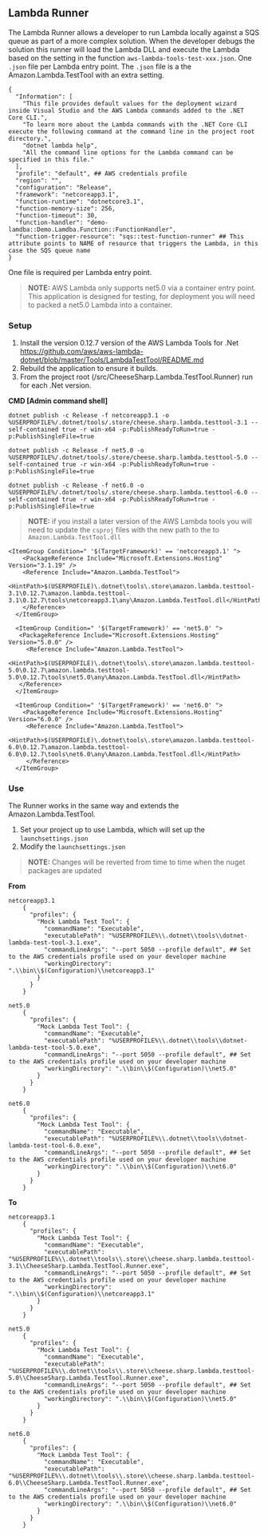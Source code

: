 ## Lambda Runner
The Lambda Runner allows a developer to run Lambda locally against a SQS queue as part of a more complex solution.
When the developer debugs the solution this runner will load the Lambda DLL and execute the Lambda based on the setting in the
function `aws-lambda-tools-test-xxx.json`. One `.json` file per Lambda entry point.
The `.json` file is a the Amazon.Lambda.TestTool with an extra setting.

    {
      "Information": [
        "This file provides default values for the deployment wizard inside Visual Studio and the AWS Lambda commands added to the .NET Core CLI.",
        "To learn more about the Lambda commands with the .NET Core CLI execute the following command at the command line in the project root directory.",
        "dotnet lambda help",
        "All the command line options for the Lambda command can be specified in this file."
      ],
      "profile": "default", ## AWS credentials profile
      "region": "",
      "configuration": "Release",
      "framework": "netcoreapp3.1",
      "function-runtime": "dotnetcore3.1",
      "function-memory-size": 256,
      "function-timeout": 30,
      "function-handler": "demo-lamdba::Demo.Lamdba.Function::FunctionHandler",
      "function-trigger-resource": "sqs::test-function-runner" ## This attribute points to NAME of resource that triggers the Lambda, in this case the SQS queue name 
    }

One file is required per Lambda entry point.

>**NOTE:** AWS Lambda only supports net5.0 via a container entry point. This application is designed for testing, for deployment you will need to packed a net5.0 Lambda into a container. 

### Setup
1. Install the version 0.12.7 version of the AWS Lambda Tools for .Net https://github.com/aws/aws-lambda-dotnet/blob/master/Tools/LambdaTestTool/README.md 
1. Rebuild the application to ensure it builds.
1. From the project root (/src/CheeseSharp.Lambda.TestTool.Runner) run for each .Net version.

**CMD [Admin command shell]**
```
dotnet publish -c Release -f netcoreapp3.1 -o %USERPROFILE%/.dotnet/tools/.store/cheese.sharp.lambda.testtool-3.1 --self-contained true -r win-x64 -p:PublishReadyToRun=true -p:PublishSingleFile=true
```
```
dotnet publish -c Release -f net5.0 -o %USERPROFILE%/.dotnet/tools/.store/cheese.sharp.lambda.testtool-5.0 --self-contained true -r win-x64 -p:PublishReadyToRun=true -p:PublishSingleFile=true
```
```
dotnet publish -c Release -f net6.0 -o %USERPROFILE%/.dotnet/tools/.store/cheese.sharp.lambda.testtool-6.0 --self-contained true -r win-x64 -p:PublishReadyToRun=true -p:PublishSingleFile=true
```

>**NOTE:** if you install a later version of the AWS Lambda tools you will need to update the ```csproj``` files with the new path to the to ```Amazon.Lambda.TestTool.dll```

```
<ItemGroup Condition=" '$(TargetFramework)' == 'netcoreapp3.1' ">
    <PackageReference Include="Microsoft.Extensions.Hosting" Version="3.1.19" />
    <Reference Include="Amazon.Lambda.TestTool">
      <HintPath>$(USERPROFILE)\.dotnet\tools\.store\amazon.lambda.testtool-3.1\0.12.7\amazon.lambda.testtool-3.1\0.12.7\tools\netcoreapp3.1\any\Amazon.Lambda.TestTool.dll</HintPath>
    </Reference>
  </ItemGroup>
  
  <ItemGroup Condition=" '$(TargetFramework)' == 'net5.0' ">
   <PackageReference Include="Microsoft.Extensions.Hosting" Version="5.0.0" />
	 <Reference Include="Amazon.Lambda.TestTool">
      <HintPath>$(USERPROFILE)\.dotnet\tools\.store\amazon.lambda.testtool-5.0\0.12.7\amazon.lambda.testtool-5.0\0.12.7\tools\net5.0\any\Amazon.Lambda.TestTool.dll</HintPath>
   </Reference>
  </ItemGroup>

  <ItemGroup Condition=" '$(TargetFramework)' == 'net6.0' ">
	<PackageReference Include="Microsoft.Extensions.Hosting" Version="6.0.0" />
	 <Reference Include="Amazon.Lambda.TestTool">
		<HintPath>$(USERPROFILE)\.dotnet\tools\.store\amazon.lambda.testtool-6.0\0.12.7\amazon.lambda.testtool-6.0\0.12.7\tools\net6.0\any\Amazon.Lambda.TestTool.dll</HintPath>
	 </Reference>
  </ItemGroup>
```

### Use
The Runner works in the same way and extends the Amazon.Lambda.TestTool.

1. Set your project up to use Lambda, which will set up the `launchsettings.json`
2. Modify the `launchsettings.json` 

>**NOTE:** Changes will be reverted from time to time when the nuget packages are updated

**From**

    netcoreapp3.1
        {
          "profiles": {
            "Mock Lambda Test Tool": {
              "commandName": "Executable",
              "executablePath": "%USERPROFILE%\\.dotnet\\tools\\dotnet-lambda-test-tool-3.1.exe",
              "commandLineArgs": "--port 5050 --profile default", ## Set to the AWS credentials profile used on your developer machine 
              "workingDirectory": ".\\bin\\$(Configuration)\\netcoreapp3.1"
            }
          }
        }

    net5.0
        {
          "profiles": {
            "Mock Lambda Test Tool": {
              "commandName": "Executable",
              "executablePath": "%USERPROFILE%\\.dotnet\\tools\\dotnet-lambda-test-tool-5.0.exe",
              "commandLineArgs": "--port 5050 --profile default", ## Set to the AWS credentials profile used on your developer machine 
              "workingDirectory": ".\\bin\\$(Configuration)\\net5.0"
            }
          }
        }

    net6.0
        {
          "profiles": {
            "Mock Lambda Test Tool": {
              "commandName": "Executable",
              "executablePath": "%USERPROFILE%\\.dotnet\\tools\\dotnet-lambda-test-tool-6.0.exe",
              "commandLineArgs": "--port 5050 --profile default", ## Set to the AWS credentials profile used on your developer machine 
              "workingDirectory": ".\\bin\\$(Configuration)\\net6.0"
            }
          }
        }


**To**

    netcoreapp3.1
        {
          "profiles": {
            "Mock Lambda Test Tool": {
              "commandName": "Executable",
              "executablePath": "%USERPROFILE%\\.dotnet\\tools\\.store\\cheese.sharp.lambda.testtool-3.1\\CheeseSharp.Lambda.TestTool.Runner.exe",
              "commandLineArgs": "--port 5050 --profile default", ## Set to the AWS credentials profile used on your developer machine 
              "workingDirectory": ".\\bin\\$(Configuration)\\netcoreapp3.1"
            }
          }
        }

    net5.0
        {
          "profiles": {
            "Mock Lambda Test Tool": {
              "commandName": "Executable",
              "executablePath": "%USERPROFILE%\\.dotnet\\tools\\.store\\cheese.sharp.lambda.testtool-5.0\\CheeseSharp.Lambda.TestTool.Runner.exe",
              "commandLineArgs": "--port 5050 --profile default", ## Set to the AWS credentials profile used on your developer machine 
              "workingDirectory": ".\\bin\\$(Configuration)\\net5.0"
            }
          }
        }

    net6.0
        {
          "profiles": {
            "Mock Lambda Test Tool": {
              "commandName": "Executable",
              "executablePath": "%USERPROFILE%\\.dotnet\\tools\\.store\\cheese.sharp.lambda.testtool-6.0\\CheeseSharp.Lambda.TestTool.Runner.exe",
              "commandLineArgs": "--port 5050 --profile default", ## Set to the AWS credentials profile used on your developer machine 
              "workingDirectory": ".\\bin\\$(Configuration)\\net6.0"
            }
          }
        }
